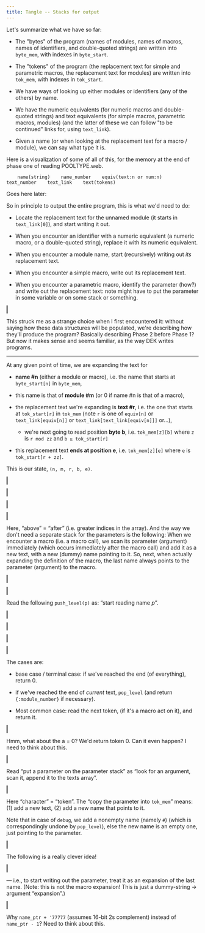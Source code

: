 ```yaml
---
title: Tangle -- Stacks for output
---
```


<style>
object {
    border: 2px solid grey;
    width: 100%;
}
img {
    max-width: 100%;
}
</style>

Let's summarize what we have so far:

- The "bytes" of the program (names of modules, names of macros, names of identifiers, and double-quoted strings) are written into `byte_mem`, with indexes in `byte_start`.

- The "tokens" of the program (the replacement text for simple and parametric macros, the replacement text for modules) are written into `tok_mem`, with indexes in `tok_start`.

- We have ways of looking up either modules or identifiers (any of the others) by name.

- We have the numeric equivalents (for numeric macros and double-quoted strings) and text equivalents (for simple macros, parametric macros, modules) (and the latter of these we can follow "to be continued" links for, using `text_link`).

- Given a name (or when looking at the replacement text for a macro / module), we can say what type it is.

Here is a visualization of some of all of this, for the memory at the end of phase one of reading POOLTYPE.web.

        name(string)    name_number    equiv(text:n or num:n)    text_number    text_link    text(tokens)

<link rel="stylesheet" href="common.css">

<div class="full-width">
<div class="areaofsanity">
        <div id="namesAndEquivsDiv"></div>
</div>
</div>

Goes here later:

<div class="full-width">
<div class="areaofsanity">
    <div id="listNamesAndTexts" class="hbox">
        <div id="textsDiv" class="vbox"></div>
    </div>
</div>
</div>

<script src="tangle-mem.js"></script>
<script src="pretty-9.js"></script>

So in principle to output the entire program, this is what we'd need to do:

- Locate the replacement text for the unnamed module (it starts in `text_link[0]`), and start writing it out.

- When you encounter an identifier with a numeric equivalent (a numeric macro, or a double-quoted string), replace it with its numeric equivalent.

- When you encounter a module name, start (recursively) writing out *its* replacement text.

- When you encounter a simple macro, write out its replacement text.

- When you encounter a parametric macro, identify the parameter (how?) and write out the replacement text: note might have to put the parameter in some variable or on some stack or something.


<object type="image/svg+xml" data="tangle-077.svg"></object>

This struck me as a strange choice when I first encountered it: without saying how these data structures will be populated, we're describing how they'll produce the program? Basically describing Phase 2 before Phase 1? But now it makes sense and seems familiar, as the way DEK writes programs.

-----

At any given point of time, we are expanding the text for

- **name #n** (either a module or macro), i.e. the name that starts at `byte_start[n]` in `byte_mem`,

- this name is that of **module #m** (or 0 if name #n is that of a macro),

- the replacement text we're expanding is **text #r**, i.e. the one that starts at `tok_start[r]` in `tok_mem` (note `r` is one of `equiv[n]` or `text_link[equiv[n]]` or `text_link[text_link[equiv[n]]]` or...),

    - we're next going to read position **byte b**, i.e. `tok_mem[z][b]` where `z` is `r mod zz` and `b ≥ tok_start[r]`

- this replacement text **ends at position e**, i.e. `tok_mem[z][e]` where `e` is `tok_start[r + zz]`.

This is our state, `(n, m, r, b, e)`.

<object type="image/svg+xml" data="tangle-078.svg"></object>


<object type="image/svg+xml" data="tangle-079.svg"></object>


<object type="image/svg+xml" data="tangle-080.svg"></object>


<object type="image/svg+xml" data="tangle-081.svg"></object>

Here, “above” = “after” (i.e. greater indices in the array). And the way we don't need a separate stack for the parameters is the following: When we encounter a macro (i.e. a macro call), we scan its parameter (argument) immediately (which occurs immediately after the macro call) and add it as a new text, with a new (dummy) name pointing to it. So, next, when actually expanding the definition of the macro, the last name always points to the parameter (argument) to the macro.


<object type="image/svg+xml" data="tangle-082.svg"></object>


<object type="image/svg+xml" data="tangle-083.svg"></object>


Read the following `push_level(p)` as: “start reading name *p*”.

<object type="image/svg+xml" data="tangle-084.svg"></object>


<object type="image/svg+xml" data="tangle-085.svg"></object>


<object type="image/svg+xml" data="tangle-086.svg"></object>


<object type="image/svg+xml" data="tangle-087.svg"></object>

The cases are:

 * base case / terminal case: if we've reached the end (of everything), return 0.

 * if we've reached the end of *current* text, `pop_level` (and return `{:module_number}` if necessary).

 * Most common case: read the next token, (if it's a macro act on it), and return it.


<object type="image/svg+xml" data="tangle-088.svg"></object>

Hmm, what about the a = 0? We'd return token 0. Can it even happen? I need to think about this.


<object type="image/svg+xml" data="tangle-089.svg"></object>

Read “put a parameter on the parameter stack” as “look for an argument, scan it, append it to the texts array”.


<object type="image/svg+xml" data="tangle-090.svg"></object>

Here “character” = “token”. The “copy the parameter into `tok_mem`” means: (1) add a new text, (2) add a new name that points to it.

Note that in case of `debug`, we add a nonempty name (namely `#`) (which is correspondingly undone by `pop_level`), else the new name is an empty one, just pointing to the parameter.


<object type="image/svg+xml" data="tangle-091.svg"></object>


The following is a really clever idea!

<object type="image/svg+xml" data="tangle-092.svg"></object>

— i.e., to start writing out the parameter, treat it as an expansion of the last name. (Note: this is not the macro expansion! This is just a dummy-string → argument “expansion”.)


<object type="image/svg+xml" data="tangle-093.svg"></object>

Why `name_ptr + '77777` (assumes 16-bit 2s complement) instead of `name_ptr - 1`? Need to think about this.